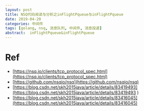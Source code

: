 ```yaml
---
layout: post
title: NSQ代码阅读与分析之inFlightPqueue与inFlightPqueue
date: 2019-04-20
categories: 中间件
tags: [golang, nsq, 消息队列, 中间件, 消息投递]
abstract:  inFlightPqueue&inFlightPqueue
---
```



# Ref

- [https://nsq.io/clients/tcp_protocol_spec.html](https://nsq.io/clients/tcp_protocol_spec.html)
- [https://github.com/nsqio/nsq](https://github.com/nsqio/nsq)
- [https://blog.csdn.net/skh2015java/article/details/83419493](https://blog.csdn.net/skh2015java/article/details/83419493 )
- [https://blog.csdn.net/skh2015java/article/details/83416045](https://blog.csdn.net/skh2015java/article/details/83416045)

